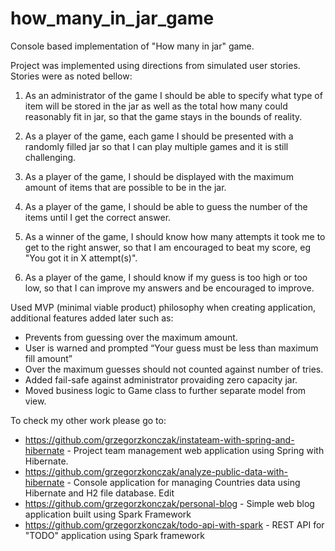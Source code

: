 # how_many_in_jar_game
Console based implementation of "How many in jar" game.

Project was implemented using directions from simulated user stories.
Stories were as noted bellow:

1. As an administrator of the game I should be able to specify what type of
item will be stored in the jar as well as the total how many could
reasonably fit in jar, so that the game stays in the bounds of reality.

2. As a player of the game, each game I should be presented with a randomly
filled jar so that I can play multiple games and it is still
challenging.

3. As a player of the game, I should be displayed with the maximum amount
of items that are possible to be in the jar.

4. As a player of the game, I should be able to guess the number of the
items until I get the correct answer.

5. As a winner of the game, I should know how many attempts it took me to
get to the right answer, so that I am encouraged to beat my score, eg
"You got it in X attempt(s)".

6. As a player of the game, I should know if my guess is too high or too
low, so that I can improve my answers and be encouraged to improve.

Used MVP (minimal viable product) philosophy when creating application, additional features added later such as:
- Prevents from guessing over the maximum amount.
- User is warned and prompted “Your guess must be less than maximum fill
amount”
- Over the maximum guesses should not counted against number of tries.
- Added fail-safe against administrator provaiding zero capacity jar.
- Moved business logic to Game class to further separate model from view.

To check my other work please go to:
- https://github.com/grzegorzkonczak/instateam-with-spring-and-hibernate - Project team management web application using Spring with Hibernate.
- https://github.com/grzegorzkonczak/analyze-public-data-with-hibernate - Console application for managing Countries data using Hibernate and H2 file database. Edit
- https://github.com/grzegorzkonczak/personal-blog - Simple web blog application built using Spark Framework
- https://github.com/grzegorzkonczak/todo-api-with-spark - REST API for "TODO" application using Spark framework
